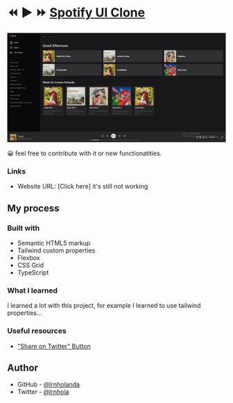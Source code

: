 # ⏪ ▶ ⏩ [Spotify UI Clone](https://github.com/lrnholanda/spotify-clone)
![Thumbnail](./public/images/spotify01.png)

😀 feel free to contribute with it or new functionatities.
 
### Links

- Website URL: [Click here] it's still not working

## My process

### Built with

- Semantic HTML5 markup
- Tailwind custom properties
- Flexbox
- CSS Grid
- TypeScript


### What I learned

I learned a lot with this project, for example I learned to use tailwind properties...

### Useful resources

- ["Share on Twitter" Button](https://nextjs.org/docs/basic-features/typescript)

## Author

- GitHub - [@lrnholanda](https://github.com/lrnholanda)
- Twitter - [@lrnhola](https://twitter.com/lrnhola)
